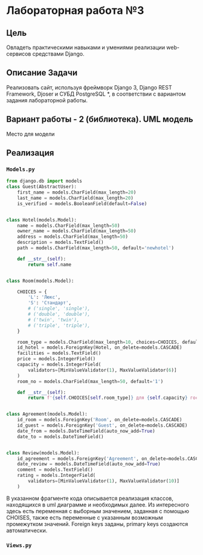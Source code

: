 # Лабораторная работа №3

## Цель
Овладеть практическими навыками и умениями реализации web-сервисов
средствами Django.

## Описание Задачи

Реализовать сайт, используя фреймворк Django 3, Django REST Framework, Djoser и
СУБД PostgreSQL *, в соответствии с вариантом задания лабораторной работы.

## Вариант работы - 2 (библиотека). UML модель
Место для модели



## Реализация 

### `Models.py`

```python
from django.db import models
class Guest(AbstractUser):
    first_name = models.CharField(max_length=20)
    last_name = models.CharField(max_length=20)
    is_verified = models.BooleanField(default=False)


class Hotel(models.Model):
    name = models.CharField(max_length=50)
    owner_name = models.CharField(max_length=50)
    address = models.CharField(max_length=50)
    description = models.TextField()
    path = models.CharField(max_length=50, default='newhotel')

    def __str__(self):
        return self.name


class Room(models.Model):

    CHOICES = {
        'L': 'Люкс',
        'S': 'Стандарт',
        # ('single', 'single'),
        # ('double', 'double'),
        # ('twin', 'twin'),
        # ('triple', 'triple'),
    }

    room_type = models.CharField(max_length=10, choices=CHOICES, default='S')
    id_hotel = models.ForeignKey(Hotel, on_delete=models.CASCADE)
    facilities = models.TextField()
    price = models.IntegerField()
    capacity = models.IntegerField(
        validators=[MinValueValidator(1), MaxValueValidator(6)]
    )
    room_no = models.CharField(max_length=50, default='1')

    def __str__(self):
        return f'{self.CHOICES[self.room_type]} для {self.capacity} гостей'


class Agreement(models.Model):
    id_room = models.ForeignKey('Room', on_delete=models.CASCADE)
    id_guest = models.ForeignKey('Guest', on_delete=models.CASCADE)
    date_from = models.DateTimeField(auto_now_add=True)
    date_to = models.DateTimeField()


class Review(models.Model):
    id_agreement = models.ForeignKey('Agreement', on_delete=models.CASCADE)
    date_review = models.DateTimeField(auto_now_add=True)
    comment = models.TextField()
    rating = models.IntegerField(
        validators=[MinValueValidator(1), MaxValueValidator(10)]
    )
```

В указанном фрагменте кода описывается реализация классов, находящихся в uml диаграмме и необходимых далее.
Из интересного здесь есть переменная с выборным значением, заданная с помощью CHOISES, также есть переменные с указанным возможным промежутком значений.
Foreign keys заданы, primary keys создаются автоматически.

### `Views.py`